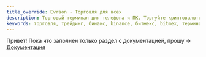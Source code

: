 ```yaml
---
title_override: Evraon - Торговля для всех
description: Торговый терминал для телефона и ПК. Торгуйте криптовалютой (на Бинанс и Битмекс) и акциями (через Квик на Московской и Санкт-Петербургской биржах)
keywords: торговля, трейдинг, бинанс, binance, битмекс, bitmex, терминал, биткоин, bitcoin, крипта, акции, фьючерсы, андроид, android, апк, iphone, ios, пк, linux, windows, mac, moex, спб
---
```


Привет! Пока что заполнен только раздел с документацией, прошу -> <a href="/ru/docs/">Документация</a>
